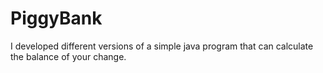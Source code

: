 # PiggyBank
I developed different versions of a simple java program that can calculate the balance of your change.
